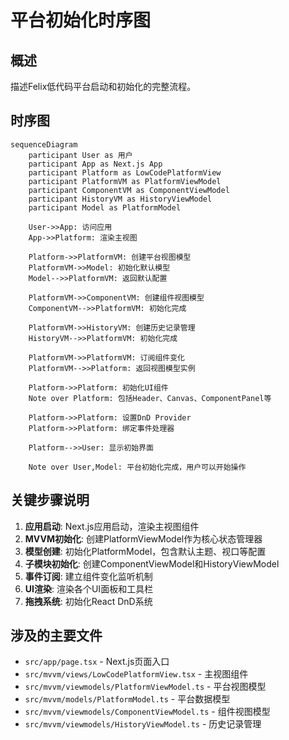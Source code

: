 # 平台初始化时序图

## 概述
描述Felix低代码平台启动和初始化的完整流程。

## 时序图

```mermaid
sequenceDiagram
    participant User as 用户
    participant App as Next.js App
    participant Platform as LowCodePlatformView
    participant PlatformVM as PlatformViewModel
    participant ComponentVM as ComponentViewModel
    participant HistoryVM as HistoryViewModel
    participant Model as PlatformModel

    User->>App: 访问应用
    App->>Platform: 渲染主视图
    
    Platform->>PlatformVM: 创建平台视图模型
    PlatformVM->>Model: 初始化默认模型
    Model-->>PlatformVM: 返回默认配置
    
    PlatformVM->>ComponentVM: 创建组件视图模型
    ComponentVM-->>PlatformVM: 初始化完成
    
    PlatformVM->>HistoryVM: 创建历史记录管理
    HistoryVM-->>PlatformVM: 初始化完成
    
    PlatformVM->>PlatformVM: 订阅组件变化
    PlatformVM-->>Platform: 返回视图模型实例
    
    Platform->>Platform: 初始化UI组件
    Note over Platform: 包括Header、Canvas、ComponentPanel等
    
    Platform->>Platform: 设置DnD Provider
    Platform->>Platform: 绑定事件处理器
    
    Platform-->>User: 显示初始界面
    
    Note over User,Model: 平台初始化完成，用户可以开始操作
```

## 关键步骤说明

1. **应用启动**: Next.js应用启动，渲染主视图组件
2. **MVVM初始化**: 创建PlatformViewModel作为核心状态管理器
3. **模型创建**: 初始化PlatformModel，包含默认主题、视口等配置
4. **子模块初始化**: 创建ComponentViewModel和HistoryViewModel
5. **事件订阅**: 建立组件变化监听机制
6. **UI渲染**: 渲染各个UI面板和工具栏
7. **拖拽系统**: 初始化React DnD系统

## 涉及的主要文件

- `src/app/page.tsx` - Next.js页面入口
- `src/mvvm/views/LowCodePlatformView.tsx` - 主视图组件
- `src/mvvm/viewmodels/PlatformViewModel.ts` - 平台视图模型
- `src/mvvm/models/PlatformModel.ts` - 平台数据模型
- `src/mvvm/viewmodels/ComponentViewModel.ts` - 组件视图模型
- `src/mvvm/viewmodels/HistoryViewModel.ts` - 历史记录管理